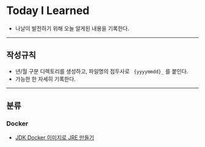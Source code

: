 # Today I Learned
- 나날이 발전하기 위해 오늘 알게된 내용을  기록한다.

---
## 작성규칙
- 년/월 구분 디렉토리를 생성하고, 파일명의 접두사로 ``` {yyyymmdd}_``` 를  붙인다.
- 가능한 한 자세히 기록한다.
---
## 분류
### Docker
* [JDK Docker 이미지로 JRE 만들기](2022/04/20220417_how_to_make_jre_docker.md)